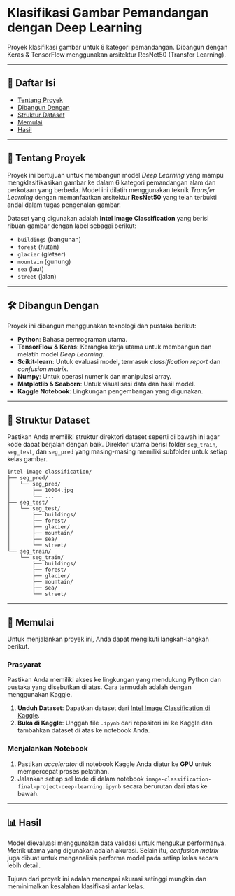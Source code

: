 # Klasifikasi Gambar Pemandangan dengan Deep Learning

Proyek klasifikasi gambar untuk 6 kategori pemandangan. Dibangun dengan Keras & TensorFlow menggunakan arsitektur ResNet50 (Transfer Learning).

---

## 📝 Daftar Isi

- [Tentang Proyek](#-tentang-proyek)
- [Dibangun Dengan](#-dibangun-dengan)
- [Struktur Dataset](#-struktur-dataset)
- [Memulai](#-memulai)
- [Hasil](#-hasil)

---

## 📖 Tentang Proyek

Proyek ini bertujuan untuk membangun model *Deep Learning* yang mampu mengklasifikasikan gambar ke dalam 6 kategori pemandangan alam dan perkotaan yang berbeda. Model ini dilatih menggunakan teknik *Transfer Learning* dengan memanfaatkan arsitektur **ResNet50** yang telah terbukti andal dalam tugas pengenalan gambar.

Dataset yang digunakan adalah **Intel Image Classification** yang berisi ribuan gambar dengan label sebagai berikut:
- `buildings` (bangunan)
- `forest` (hutan)
- `glacier` (gletser)
- `mountain` (gunung)
- `sea` (laut)
- `street` (jalan)

---

## 🛠️ Dibangun Dengan

Proyek ini dibangun menggunakan teknologi dan pustaka berikut:

- **Python**: Bahasa pemrograman utama.
- **TensorFlow & Keras**: Kerangka kerja utama untuk membangun dan melatih model *Deep Learning*.
- **Scikit-learn**: Untuk evaluasi model, termasuk *classification report* dan *confusion matrix*.
- **Numpy**: Untuk operasi numerik dan manipulasi array.
- **Matplotlib & Seaborn**: Untuk visualisasi data dan hasil model.
- **Kaggle Notebook**: Lingkungan pengembangan yang digunakan.

---

## 📁 Struktur Dataset

Pastikan Anda memiliki struktur direktori dataset seperti di bawah ini agar kode dapat berjalan dengan baik. Direktori utama berisi folder `seg_train`, `seg_test`, dan `seg_pred` yang masing-masing memiliki subfolder untuk setiap kelas gambar.

```
intel-image-classification/
├── seg_pred/
│   └── seg_pred/
│       ├── 10004.jpg
│       └── ...
├── seg_test/
│   └── seg_test/
│       ├── buildings/
│       ├── forest/
│       ├── glacier/
│       ├── mountain/
│       ├── sea/
│       └── street/
└── seg_train/
    └── seg_train/
        ├── buildings/
        ├── forest/
        ├── glacier/
        ├── mountain/
        ├── sea/
        └── street/
```

---

## 🚀 Memulai

Untuk menjalankan proyek ini, Anda dapat mengikuti langkah-langkah berikut.

### Prasyarat

Pastikan Anda memiliki akses ke lingkungan yang mendukung Python dan pustaka yang disebutkan di atas. Cara termudah adalah dengan menggunakan Kaggle.

1.  **Unduh Dataset**: Dapatkan dataset dari [Intel Image Classification di Kaggle](https://www.kaggle.com/datasets/puneet6060/intel-image-classification).
2.  **Buka di Kaggle**: Unggah file `.ipynb` dari repositori ini ke Kaggle dan tambahkan dataset di atas ke notebook Anda.

### Menjalankan Notebook

1.  Pastikan *accelerator* di notebook Kaggle Anda diatur ke **GPU** untuk mempercepat proses pelatihan.
2.  Jalankan setiap sel kode di dalam notebook `image-classification-final-project-deep-learning.ipynb` secara berurutan dari atas ke bawah.

---

## 📊 Hasil

Model dievaluasi menggunakan data validasi untuk mengukur performanya. Metrik utama yang digunakan adalah akurasi. Selain itu, *confusion matrix* juga dibuat untuk menganalisis performa model pada setiap kelas secara lebih detail.

Tujuan dari proyek ini adalah mencapai akurasi setinggi mungkin dan meminimalkan kesalahan klasifikasi antar kelas.

